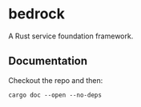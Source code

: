 # bedrock

A Rust service foundation framework.

## Documentation
Checkout the repo and then:
```
cargo doc --open --no-deps
```